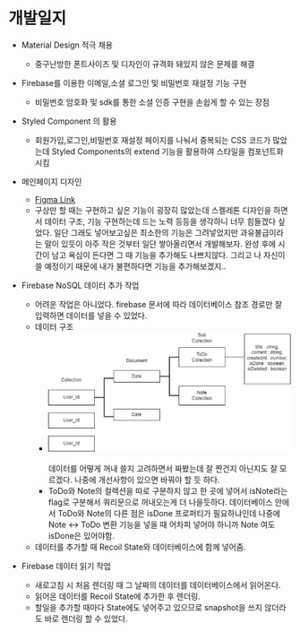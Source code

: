 # 개발일지

- Material Design 적극 채용

  - 중구난방한 폰트사이즈 및 디자인이 규격화 돼있지 않은 문제를 해결

- Firebase를 이용한 이메일,소셜 로그인 및 비밀번호 재설정 기능 구현

  - 비밀번호 암호화 및 sdk를 통한 소셜 인증 구현을 손쉽게 할 수 있는 장점

- Styled Component 의 활용

  - 회원가입,로그인,비밀번호 재설정 페이지를 나눠서 중복되는 CSS 코드가 많았는데 Styled Components의 extend 기능을 활용하여 스타일을 컴포넌트화 시킴

- 메인페이지 디자인

  - [Figma Link](https://www.figma.com/embed?embed_host=share&url=https%3A%2F%2Fwww.figma.com%2Ffile%2FN9FhxPgd0yB131bdw8Aj1X%2FToDo%3Fnode-id%3D0%253A1)
  - 구상만 할 때는 구현하고 싶은 기능이 굉장히 많았는데 스켈레톤 디자인을 하면서 데이터 구조, 기능 구현하는데 드는 노력 등등을 생각하니 너무 힘들겠다 싶었다. 일단 그래도 넣어보고싶은 최소한의 기능은 그려넣었지만 과유불급이라는 말이 있듯이 아주 작은 것부터 일단 쌓아올리면서 개발해보자. 완성 후에 시간이 남고 욕심이 든다면 그 때 기능을 추가해도 나쁘지않다. 그리고 나 자신이 쓸 예정이기 때문에 내가 불편하다면 기능을 추가해보겠지..

- Firebase NoSQL 데이터 추가 작업

  - 어려운 작업은 아니었다. firebase 문서에 따라 데이터베이스 참조 경로만 잘 입력하면 데이터를 넣을 수 있었다.
  - 데이터 구조
    - <img src='./markdownImg/data.png'><br>  
      데이터를 어떻게 꺼내 쓸지 고려하면서 짜봤는데 잘 짠건지 아닌지도 잘 모르겠다. 나중에 개선사항이 있으면 바꿔야 할 듯 하다.
    - ToDo와 Note의 컬렉션을 따로 구분하지 않고 한 곳에 넣어서 isNote라는 flag로 구분해서 쿼리문으로 꺼내오는게 더 나을듯하다. 데이터베이스 안에서 ToDo와 Note의 다른 점은 isDone 프로퍼티가 필요하냐인데 나중에 Note <-> ToDo 변환 기능을 넣을 때 어차피 넣어야 하니까 Note 여도 isDone은 있어야함.
  - 데이터를 추가할 때 Recoil State와 데이터베이스에 함께 넣어줌.

- Firebase 데이터 읽기 작업

  - 새로고침 시 처음 렌더링 때 그 날짜의 데이터를 데이터베이스에서 읽어온다.
  - 읽어온 데이터를 Recoil State에 추가한 후 렌더링.
  - 할일을 추가할 때마다 State에도 넣어주고 있으므로 snapshot을 쓰지 않더라도 바로 렌더링 할 수 있었다.
